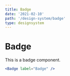 ```yaml
---
title: Badge
date: '2021-02-10'
path: '/design-system/badge'
type: designsystem
---
```


# Badge

This is a badge component.

```jsx
<Badge label="Badge" />
```
